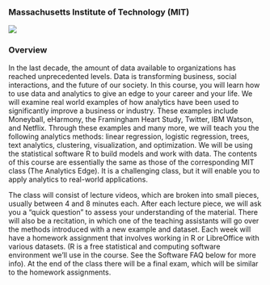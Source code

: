 ### Massachusetts Institute of Technology (MIT)

![](https://media.giphy.com/media/LVBiPcu6iUbMk/giphy.gif)

### Overview

In the last decade, the amount of data available to organizations has reached unprecedented levels. Data is transforming business, social interactions, and the future of our society. In this course, you will learn how to use data and analytics to give an edge to your career and your life. We will examine real world examples of how analytics have been used to significantly improve a business or industry. These examples include Moneyball, eHarmony, the Framingham Heart Study, Twitter, IBM Watson, and Netflix. Through these examples and many more, we will teach you the following analytics methods: linear regression, logistic regression, trees, text analytics, clustering, visualization, and optimization. We will be using the statistical software R to build models and work with data. The contents of this course are essentially the same as those of the corresponding MIT class (The Analytics Edge). It is a challenging class, but it will enable you to apply analytics to real-world applications.

The class will consist of lecture videos, which are broken into small pieces, usually between 4 and 8 minutes each. After each lecture piece, we will ask you a “quick question” to assess your understanding of the material. There will also be a recitation, in which one of the teaching assistants will go over the methods introduced with a new example and dataset. Each week will have a homework assignment that involves working in R or LibreOffice with various datasets. (R is a free statistical and computing software environment we’ll use in the course. See the Software FAQ below for more info). At the end of the class there will be a final exam, which will be similar to the homework assignments.
